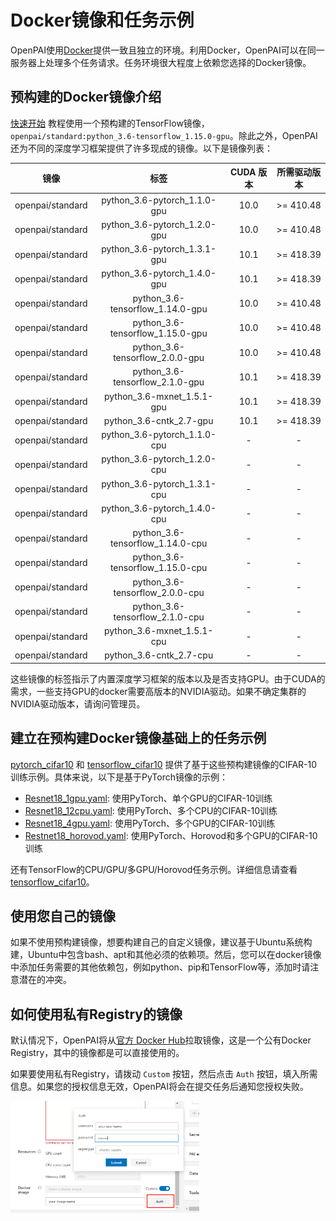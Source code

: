 # Docker镜像和任务示例

OpenPAI使用[Docker](https://www.docker.com/why-docker)提供一致且独立的环境。利用Docker，OpenPAI可以在同一服务器上处理多个任务请求。任务环境很大程度上依赖您选择的Docker镜像。

## 预构建的Docker镜像介绍

[快速开始](./快速开始.md) 教程使用一个预构建的TensorFlow镜像，`openpai/standard:python_3.6-tensorflow_1.15.0-gpu`。除此之外，OpenPAI还为不同的深度学习框架提供了许多现成的镜像。以下是镜像列表：

|       镜像      |                标签               | CUDA 版本 | 所需驱动版本 |
|:----------------:|:--------------------------------:|:------------:|:-----------------------:|
| openpai/standard |   python_3.6-pytorch_1.1.0-gpu   |     10.0     |        >= 410.48        |
| openpai/standard |   python_3.6-pytorch_1.2.0-gpu   |     10.0     |        >= 410.48        |
| openpai/standard |   python_3.6-pytorch_1.3.1-gpu   |     10.1     |        >= 418.39        |
| openpai/standard |   python_3.6-pytorch_1.4.0-gpu   |     10.1     |        >= 418.39        |
| openpai/standard | python_3.6-tensorflow_1.14.0-gpu |     10.0     |        >= 410.48        |
| openpai/standard | python_3.6-tensorflow_1.15.0-gpu |     10.0     |        >= 410.48        |
| openpai/standard |  python_3.6-tensorflow_2.0.0-gpu |     10.0     |        >= 410.48        |
| openpai/standard |  python_3.6-tensorflow_2.1.0-gpu |     10.1     |        >= 418.39        |
| openpai/standard |    python_3.6-mxnet_1.5.1-gpu    |     10.1     |        >= 418.39        |
| openpai/standard |      python_3.6-cntk_2.7-gpu     |     10.1     |        >= 418.39        |
| openpai/standard |   python_3.6-pytorch_1.1.0-cpu   |       -      |            -            |
| openpai/standard |   python_3.6-pytorch_1.2.0-cpu   |       -      |            -            |
| openpai/standard |   python_3.6-pytorch_1.3.1-cpu   |       -      |            -            |
| openpai/standard |   python_3.6-pytorch_1.4.0-cpu   |       -      |            -            |
| openpai/standard | python_3.6-tensorflow_1.14.0-cpu |       -      |            -            |
| openpai/standard | python_3.6-tensorflow_1.15.0-cpu |       -      |            -            |
| openpai/standard |  python_3.6-tensorflow_2.0.0-cpu |       -      |            -            |
| openpai/standard |  python_3.6-tensorflow_2.1.0-cpu |       -      |            -            |
| openpai/standard |    python_3.6-mxnet_1.5.1-cpu    |       -      |            -            |
| openpai/standard |      python_3.6-cntk_2.7-cpu     |       -      |            -            |

这些镜像的标签指示了内置深度学习框架的版本以及是否支持GPU。由于CUDA的需求，一些支持GPU的docker需要高版本的NVIDIA驱动。如果不确定集群的NVIDIA驱动版本，请询问管理员。

## 建立在预构建Docker镜像基础上的任务示例

[pytorch_cifar10](https://github.com/microsoft/pai/tree/pai-for-edu/contrib/edu-examples/pytorch_cifar10) 和 [tensorflow_cifar10](https://github.com/microsoft/pai/blob/pai-for-edu/contrib/edu-examples/tensorflow_cifar10) 提供了基于这些预构建镜像的CIFAR-10训练示例。具体来说，以下是基于PyTorch镜像的示例：

  - [Resnet18_1gpu.yaml](https://github.com/microsoft/pai/blob/pai-for-edu/contrib/edu-examples/pytorch_cifar10/yaml/Resnet18_1gpu.yaml): 使用PyTorch、单个GPU的CIFAR-10训练
  - [Resnet18_12cpu.yaml](https://github.com/microsoft/pai/blob/pai-for-edu/contrib/edu-examples/pytorch_cifar10/yaml/Resnet18_12cpu.yaml): 使用PyTorch、多个CPU的CIFAR-10训练
  - [Resnet18_4gpu.yaml](https://github.com/microsoft/pai/blob/pai-for-edu/contrib/edu-examples/pytorch_cifar10/yaml/Resnet18_4gpu.yaml): 使用PyTorch、多个GPU的CIFAR-10训练
  - [Restnet18_horovod.yaml](https://github.com/microsoft/pai/blob/pai-for-edu/contrib/edu-examples/pytorch_cifar10/yaml/Resnet18_horovod.yaml): 使用PyTorch、Horovod和多个GPU的CIFAR-10训练

还有TensorFlow的CPU/GPU/多GPU/Horovod任务示例。详细信息请查看[tensorflow_cifar10](https://github.com/microsoft/pai/blob/pai-for-edu/contrib/edu-examples/tensorflow_cifar10)。

## 使用您自己的镜像

如果不使用预构建镜像，想要构建自己的自定义镜像，建议基于Ubuntu系统构建，Ubuntu中包含bash、apt和其他必须的依赖项。然后，您可以在docker镜像中添加任务需要的其他依赖包，例如python、pip和TensorFlow等，添加时请注意潜在的冲突。

## 如何使用私有Registry的镜像

默认情况下，OpenPAI将从[官方 Docker Hub](https://hub.docker.com/)拉取镜像，这是一个公有Docker Registry，其中的镜像都是可以直接使用的。

如果要使用私有Registry，请拨动 `Custom` 按钮，然后点击 `Auth` 按钮，填入所需信息。如果您的授权信息无效，OpenPAI将会在提交任务后通知您授权失败。

   <img src="./imgs/docker-image-auth.png" width="60%" height="60%" />